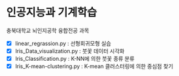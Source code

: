 # 인공지능과 기계학습
충북대학교 뇌인지공학 융합전공 과목

- [x] linear_regrassion.py : 선형회귀모형 실습
- [x] Iris_Data_visualization.py : 붓꽃 데이터 시각화
- [x] Iris_Classification.py : K-NN에 의한 붓꽃 종류 분류
- [X] Iris_K-mean-clustering.py : K-mean 클러스터링에 의한 중심점 찾기